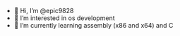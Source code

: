 - 👋 Hi, I’m @epic9828
- 👀 I’m interested in os development
- 🌱 I’m currently learning assembly (x86 and x64) and C

